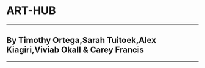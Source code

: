 # ART-HUB


-------------------------------------------------------------------------------------------------------------------------------
## By Timothy Ortega,Sarah Tuitoek,Alex Kiagiri,Viviab Okall & Carey Francis

-------------------------------------------------------------------------------------------------------------------------------

### 
